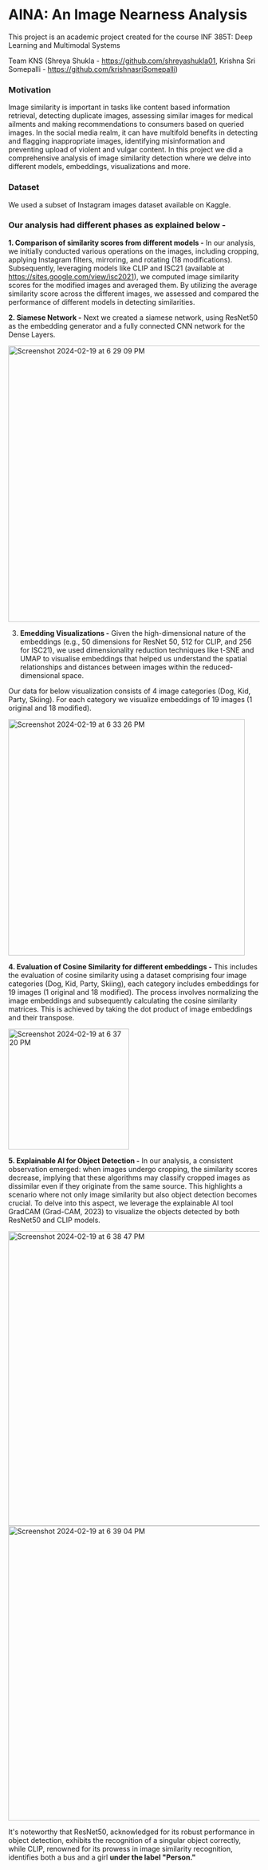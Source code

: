 # AINA: An Image Nearness Analysis

This project is an academic project created for the course INF 385T: Deep Learning and Multimodal Systems

Team KNS (Shreya Shukla - https://github.com/shreyashukla01, Krishna Sri Somepalli - https://github.com/krishnasriSomepalli)

### Motivation
Image similarity is important in tasks like content based information retrieval, detecting duplicate images, assessing similar images for medical ailments and making recommendations to consumers based on queried images. In the social media realm, it can have multifold benefits in detecting and flagging inappropriate images, identifying misinformation and preventing upload of violent and vulgar content. In this project we did a comprehensive analysis of image similarity detection where we delve into different models, embeddings, visualizations and more.

### Dataset
We used a subset of Instagram images dataset available on Kaggle.

### Our analysis had different phases as explained below -

**1. Comparison of similarity scores from different models -**
In our analysis, we initially conducted various operations on the images, including cropping, applying Instagram filters, mirroring, and rotating (18 modifications). Subsequently, leveraging models like CLIP and ISC21 (available at https://sites.google.com/view/isc2021), we computed image similarity scores for the modified images and averaged them. By utilizing the average similarity score across the different images, we assessed and compared the performance of different models in detecting similarities.

**2. Siamese Network -** Next we created a siamese network, using ResNet50 as the embedding generator and  a fully connected CNN network for the Dense Layers. 

<img width="554" alt="Screenshot 2024-02-19 at 6 29 09 PM" src="https://github.com/shreyashukla01/AINA/assets/30028998/08bde2d1-6618-476c-9ede-b2c8f5c26a13">

3. **Emedding Visualizations -** Given the high-dimensional nature of the embeddings (e.g., 50 dimensions for ResNet 50, 512 for CLIP, and 256 for ISC21), we used dimensionality reduction techniques like t-SNE and UMAP to visualise embeddings that helped us understand the spatial relationships and distances between images within the reduced-dimensional space.

Our data for below visualization consists of 4 image categories (Dog, Kid, Party, Skiing). For each category we visualize embeddings of 19 images (1 original and 18 modified).

<img width="474" alt="Screenshot 2024-02-19 at 6 33 26 PM" src="https://github.com/shreyashukla01/AINA/assets/30028998/b5326820-7125-43d3-afd5-e0f9753928b3">

**4. Evaluation of Cosine Similarity for different embeddings -** This includes the evaluation of cosine similarity using a dataset comprising four image categories (Dog, Kid, Party, Skiing), each category includes embeddings for 19 images (1 original and 18 modified). The process involves normalizing the image embeddings and subsequently calculating the cosine similarity matrices. This is achieved by taking the dot product of image embeddings and their transpose.

<img width="242" alt="Screenshot 2024-02-19 at 6 37 20 PM" src="https://github.com/shreyashukla01/AINA/assets/30028998/cba8e61c-9d0b-4551-af9d-7fb1d702952d">

**5. Explainable AI for Object Detection -** In our analysis, a consistent observation emerged: when images undergo cropping, the similarity scores decrease, implying that these algorithms may classify cropped images as dissimilar even if they originate from the same source. This highlights a scenario where not only image similarity but also object detection becomes crucial. To delve into this aspect, we leverage the explainable AI tool GradCAM (Grad-CAM, 2023) to visualize the objects detected by both ResNet50 and CLIP models. 

<img width="591" alt="Screenshot 2024-02-19 at 6 38 47 PM" src="https://github.com/shreyashukla01/AINA/assets/30028998/ea6e24c8-0b73-4a6f-a58d-e791583bed73">

<img width="591" alt="Screenshot 2024-02-19 at 6 39 04 PM" src="https://github.com/shreyashukla01/AINA/assets/30028998/80f44186-a458-4247-a7aa-58d7076d66ea">

It's noteworthy that ResNet50, acknowledged for its robust performance in object detection, exhibits the recognition of a singular object correctly, while CLIP, renowned for its prowess in image similarity recognition, identifies both a bus and a girl **under the label "Person."**







